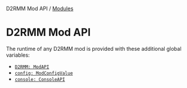 D2RMM Mod API / [Modules](modules.md)

# D2RMM Mod API

The runtime of any D2RMM mod is provided with these additional global variables:

- [`D2RMM: ModAPI`](modules/ModAPITypes.md)
- [`config: ModConfigValue`](modules/ModConfigTypes.md)
- [`console: ConsoleAPI`](modules/ConsoleAPITypes.md)
